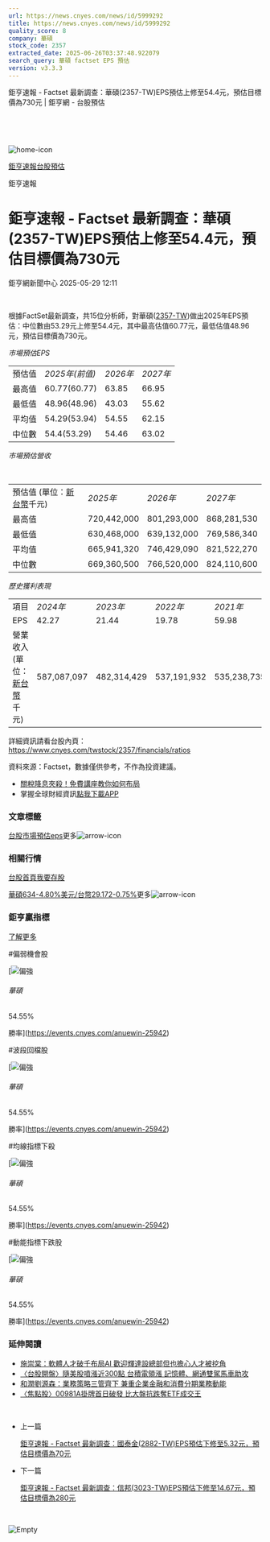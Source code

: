 ```yaml
---
url: https://news.cnyes.com/news/id/5999292
title: https://news.cnyes.com/news/id/5999292
quality_score: 8
company: 華碩
stock_code: 2357
extracted_date: 2025-06-26T03:37:48.922079
search_query: 華碩 factset EPS 預估
version: v3.3.3
---
```


鉅亨速報 - Factset 最新調查：華碩(2357-TW)EPS預估上修至54.4元，預估目標價為730元 | 鉅亨網 - 台股預估

‌

‌

![home-icon](/assets/icons/breadCrumb/symbol-icon-home.svg)

[鉅亨速報](/news/cat/anue_live)[台股預估](/news/cat/tw_forecast)

鉅亨速報

# 鉅亨速報 - Factset 最新調查：華碩(2357-TW)EPS預估上修至54.4元，預估目標價為730元

鉅亨網新聞中心 2025-05-29 12:11

‌

根據FactSet最新調查，共15位分析師，對華碩([2357-TW](https://www.cnyes.com/twstock/2357))做出2025年EPS預估：中位數由53.29元上修至54.4元，其中最高估值60.77元，最低估值48.96元，預估目標價為730元。

*市場預估EPS*

|  |  |  |  |
| --- | --- | --- | --- |
| 預估值 | *2025年(前值)* | *2026年* | *2027年* |
| 最高值 | 60.77(60.77) | 63.85 | 66.95 |
| 最低值 | 48.96(48.96) | 43.03 | 55.62 |
| 平均值 | 54.29(53.94) | 54.55 | 62.15 |
| 中位數 | 54.4(53.29) | 54.46 | 63.02 |

*市場預估營收*

‌

|  |  |  |  |
| --- | --- | --- | --- |
| 預估值 (單位：[新台幣](https://invest.cnyes.com/forex/detail/usdtwd)千元) | *2025年* | *2026年* | *2027年* |
| 最高值 | 720,442,000 | 801,293,000 | 868,281,530 |
| 最低值 | 630,468,000 | 639,132,000 | 769,586,340 |
| 平均值 | 665,941,320 | 746,429,090 | 821,522,270 |
| 中位數 | 669,360,500 | 766,520,000 | 824,110,600 |

*歷史獲利表現*

|  |  |  |  |  |
| --- | --- | --- | --- | --- |
| 項目 | *2024年* | *2023年* | *2022年* | *2021年* |
| EPS | 42.27 | 21.44 | 19.78 | 59.98 |
| 營業收入 (單位：[新台幣](https://invest.cnyes.com/forex/detail/usdtwd)千元) | 587,087,097 | 482,314,429 | 537,191,932 | 535,238,735 |

詳細資訊請看台股內頁：  
<https://www.cnyes.com/twstock/2357/financials/ratios>

資料來源：Factset，數據僅供參考，不作為投資建議。

* [關稅降息夾殺！免費講座教你如何布局](https://www.rsc.com.tw/Cnyes_RSC/SeminarBooking2025InvestmentOutlook.aspx?utm_source=anue&utm_medium=usstocks_end)
* 掌握全球財經資訊[點我下載APP](http://www.cnyes.com/app/?utm_source=mweb&utm_medium=HamMenuBanner&utm_campaign=fixed&utm_content=entr)

### 文章標籤

[台股](https://news.cnyes.com/tag/台股 "台股")[市場預估](https://news.cnyes.com/tag/市場預估 "市場預估")[eps](https://news.cnyes.com/tag/eps "eps")更多![arrow-icon](/assets/icons/arrows/arrow-down.svg)

### 相關行情

[台股首頁](https://www.cnyes.com/twstock)[我要存股](https://supr.link/8OHaU)

[華碩634-4.80%](https://www.cnyes.com/twstock/2357)[美元/台幣29.172-0.75%](https://invest.cnyes.com/forex/detail/USDTWD)更多![arrow-icon](/assets/icons/arrows/arrow-down.svg)

### 鉅亨贏指標

[了解更多](https://events.cnyes.com/anuewin-25942)

#偏弱機會股

[![偏強](/assets/icons/win-indicator/long.svg)

###### 華碩

54.55%

勝率](https://events.cnyes.com/anuewin-25942)

#波段回檔股

[![偏強](/assets/icons/win-indicator/long.svg)

###### 華碩

54.55%

勝率](https://events.cnyes.com/anuewin-25942)

#均線指標下殺

[![偏強](/assets/icons/win-indicator/long.svg)

###### 華碩

54.55%

勝率](https://events.cnyes.com/anuewin-25942)

#動能指標下跌股

[![偏強](/assets/icons/win-indicator/long.svg)

###### 華碩

54.55%

勝率](https://events.cnyes.com/anuewin-25942)

### 延伸閱讀

* [施崇棠：軟體人才破千布局AI 歡迎輝達設總部但也擔心人才被挖角](/news/id/5997162)
* [〈台股開盤〉隨美股噴漲近300點 台積電領漲 記憶體、網通雙駕馬車助攻](/news/id/5996838)
* [和潤劉源森：業務策略三管齊下 兼重企業金融和消費分期業務動能](/news/id/5995603)
* [〈焦點股〉00981A掛牌首日破發 比大盤抗跌奪ETF成交王](/news/id/5994888)

‌

* 上一篇

  [鉅亨速報 - Factset 最新調查：國泰金(2882-TW)EPS預估下修至5.32元，預估目標價為70元](/news/id/5999931)
* 下一篇

  [鉅亨速報 - Factset 最新調查：信邦(3023-TW)EPS預估下修至14.67元，預估目標價為280元](/news/id/5999029)

‌

![Empty](/assets/icons/skeleton/empty-image.svg)

‌